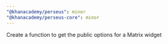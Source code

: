 ```yaml
---
"@khanacademy/perseus": minor
"@khanacademy/perseus-core": minor
---
```


Create a function to get the public options for a Matrix widget
